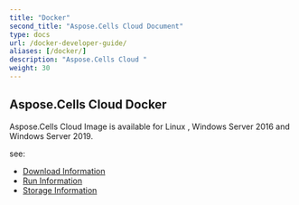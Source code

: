 ```yaml
---
title: "Docker"
second_title: "Aspose.Cells Cloud Document"
type: docs
url: /docker-developer-guide/
aliases: [/docker/]
description: "Aspose.Cells Cloud "
weight: 30
---
```



## Aspose.Cells Cloud Docker

Aspose.Cells Cloud Image is available for Linux , Windows Server 2016 and Windows Server 2019. 


see:
- [Download Information](/cells/docker/downloads/) 
- [Run Information](/cells/docker/run/) 
- [Storage Information](/cells/docker/storage/) 
